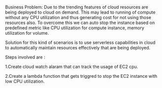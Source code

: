Business Problem:
Due to the trending features of cloud resources are being deployed to cloud on demand. This may lead to running of compute without any CPU utilization and thus generating cost for not using those resources also.  To overcome this we can auto stop the instance based on predefined metric like CPU utilization for compute instance, memory utilization for volume.

Solution for this kind of scenarios is to use serverless capabilities in cloud to automatically maintain resources effectively that are being deployed.

Steps involved are :

1.Create cloud watch  alaram that can track the usage of EC2 cpu.

2.Create a lambda function that gets triggred to stop the EC2 instance with low CPU utilization.



